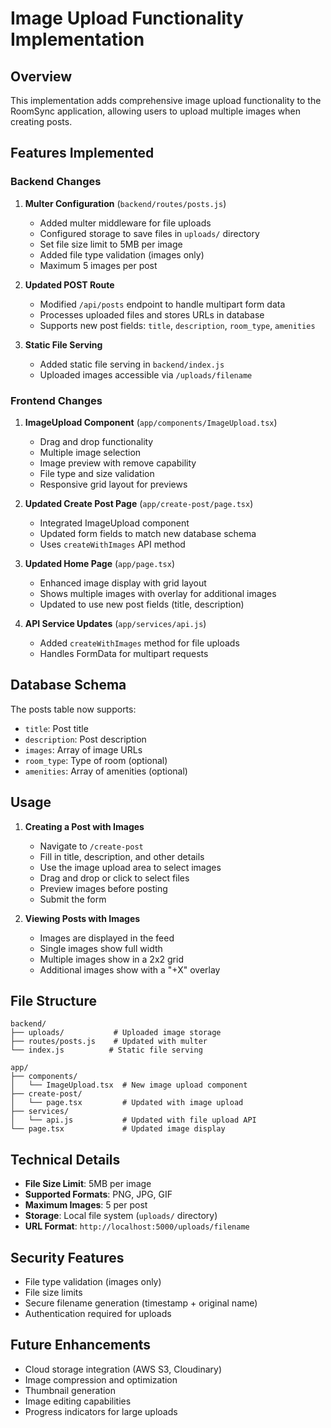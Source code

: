 # Image Upload Functionality Implementation

## Overview
This implementation adds comprehensive image upload functionality to the RoomSync application, allowing users to upload multiple images when creating posts.

## Features Implemented

### Backend Changes

1. **Multer Configuration** (`backend/routes/posts.js`)
   - Added multer middleware for file uploads
   - Configured storage to save files in `uploads/` directory
   - Set file size limit to 5MB per image
   - Added file type validation (images only)
   - Maximum 5 images per post

2. **Updated POST Route**
   - Modified `/api/posts` endpoint to handle multipart form data
   - Processes uploaded files and stores URLs in database
   - Supports new post fields: `title`, `description`, `room_type`, `amenities`

3. **Static File Serving**
   - Added static file serving in `backend/index.js`
   - Uploaded images accessible via `/uploads/filename`

### Frontend Changes

1. **ImageUpload Component** (`app/components/ImageUpload.tsx`)
   - Drag and drop functionality
   - Multiple image selection
   - Image preview with remove capability
   - File type and size validation
   - Responsive grid layout for previews

2. **Updated Create Post Page** (`app/create-post/page.tsx`)
   - Integrated ImageUpload component
   - Updated form fields to match new database schema
   - Uses `createWithImages` API method

3. **Updated Home Page** (`app/page.tsx`)
   - Enhanced image display with grid layout
   - Shows multiple images with overlay for additional images
   - Updated to use new post fields (title, description)

4. **API Service Updates** (`app/services/api.js`)
   - Added `createWithImages` method for file uploads
   - Handles FormData for multipart requests

## Database Schema

The posts table now supports:
- `title`: Post title
- `description`: Post description
- `images`: Array of image URLs
- `room_type`: Type of room (optional)
- `amenities`: Array of amenities (optional)

## Usage

1. **Creating a Post with Images**
   - Navigate to `/create-post`
   - Fill in title, description, and other details
   - Use the image upload area to select images
   - Drag and drop or click to select files
   - Preview images before posting
   - Submit the form

2. **Viewing Posts with Images**
   - Images are displayed in the feed
   - Single images show full width
   - Multiple images show in a 2x2 grid
   - Additional images show with a "+X" overlay

## File Structure

```
backend/
├── uploads/           # Uploaded image storage
├── routes/posts.js    # Updated with multer
└── index.js          # Static file serving

app/
├── components/
│   └── ImageUpload.tsx  # New image upload component
├── create-post/
│   └── page.tsx         # Updated with image upload
├── services/
│   └── api.js           # Updated with file upload API
└── page.tsx             # Updated image display
```

## Technical Details

- **File Size Limit**: 5MB per image
- **Supported Formats**: PNG, JPG, GIF
- **Maximum Images**: 5 per post
- **Storage**: Local file system (`uploads/` directory)
- **URL Format**: `http://localhost:5000/uploads/filename`

## Security Features

- File type validation (images only)
- File size limits
- Secure filename generation (timestamp + original name)
- Authentication required for uploads

## Future Enhancements

- Cloud storage integration (AWS S3, Cloudinary)
- Image compression and optimization
- Thumbnail generation
- Image editing capabilities
- Progress indicators for large uploads 